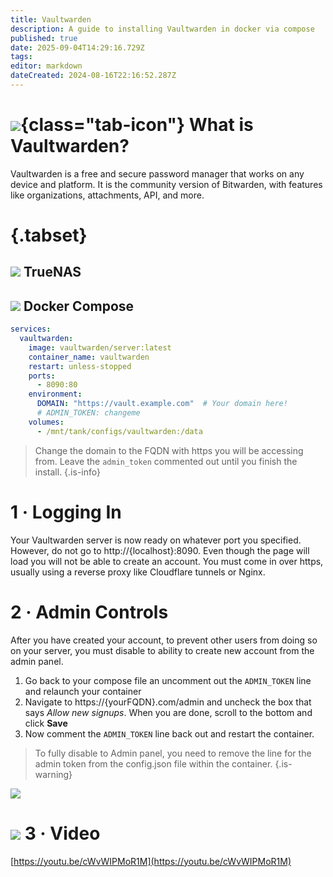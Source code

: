 ```yaml
---
title: Vaultwarden
description: A guide to installing Vaultwarden in docker via compose
published: true
date: 2025-09-04T14:29:16.729Z
tags: 
editor: markdown
dateCreated: 2024-08-16T22:16:52.287Z
---
```


# ![](/vaultwarden.png){class="tab-icon"} What is Vaultwarden?

Vaultwarden is a free and secure password manager that works on any device and platform. It is the community version of Bitwarden, with features like organizations, attachments, API, and more.

# {.tabset}
## <img src="/truenas.png" class="tab-icon"> TrueNAS






## <img src="/docker.png" class="tab-icon"> Docker Compose

```yaml
services:
  vaultwarden:
    image: vaultwarden/server:latest
    container_name: vaultwarden
    restart: unless-stopped
    ports:
      - 8090:80
    environment:
      DOMAIN: "https://vault.example.com"  # Your domain here!
      # ADMIN_TOKEN: changeme
    volumes:
      - /mnt/tank/configs/vaultwarden:/data
```

> Change the domain to the FQDN with https you will be accessing from. Leave the `admin_token` commented out until you finish the install.
{.is-info}


# 1 · Logging In

Your Vaultwarden server is now ready on whatever port you specified. However, do not go to http://{localhost}:8090. Even though the page will load you will not be able to create an account. You must come in over https, usually using a reverse proxy like Cloudflare tunnels or Nginx. 

# 2 · Admin Controls

After you have created your account, to prevent other users from doing so on your server, you must disable to ability to create new account from the admin panel. 
1. Go back to your compose file an uncomment out the `ADMIN_TOKEN` line and relaunch your container
1. Navigate to https://{yourFQDN}.com/admin and uncheck the box that says *Allow new signups*. When you are done, scroll to the bottom and click **Save**
1. Now comment the `ADMIN_TOKEN` line back out and restart the container. 
> To fully disable to Admin panel, you need to remove the line for the admin token from the config.json file within the container.
{.is-warning}


![](/untitled.jpeg)

# <img src="/youtube.png" class="tab-icon"> 3 · Video

[https://youtu.be/cWvWIPMoR1M](https://youtu.be/cWvWIPMoR1M)